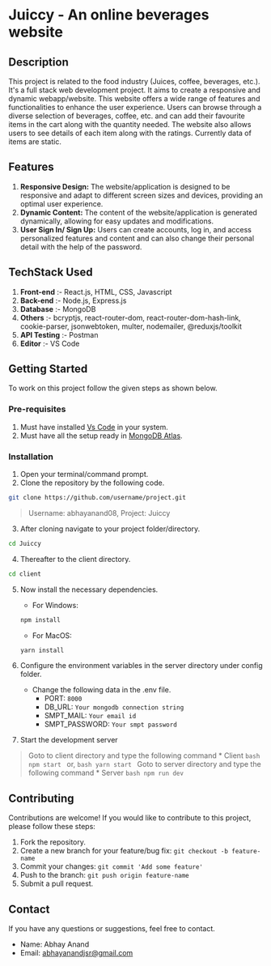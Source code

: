 # **Juiccy - An online beverages website**
## Description
This project is related to the food industry (Juices, coffee, beverages, etc.). It's a full stack web development project. It aims to create a responsive and dynamic webapp/website. This website offers a wide range of features and functionalities to enhance the user experience. Users can browse through a diverse selection of beverages, coffee, etc. and can add their favourite items in the cart along with the quantity needed. The website also allows users to see details of each item along with the ratings. Currently data of items are static.

## Features
1. **Responsive Design:** The website/application is designed to be responsive and adapt to different screen sizes and devices, providing an optimal user experience.
2. **Dynamic Content:** The content of the website/application is generated dynamically, allowing for easy updates and modifications.
3. **User Sign In/ Sign Up:** Users can create accounts, log in, and access personalized features and content and can also change their personal detail with the help of the password.

## TechStack Used
1. **Front-end** :-  React.js, HTML, CSS, Javascript
2. **Back-end** :-  Node.js, Express.js
3. **Database** :-  MongoDB
4. **Others** :-  bcryptjs, react-router-dom, react-router-dom-hash-link, cookie-parser, jsonwebtoken, multer, nodemailer, @reduxjs/toolkit
5. **API Testing** :-  Postman
6. **Editor** :-  VS Code

## Getting Started
To work on this project follow the given steps as shown below.

### Pre-requisites
1. Must have installed [Vs Code](https://code.visualstudio.com/) in your system.
2. Must have all the setup ready in [MongoDB Atlas](https://www.mongodb.com/atlas/database).

### Installation
1. Open your terminal/command prompt.
2. Clone the repository by the following code.
```bash
git clone https://github.com/username/project.git
```
> Username: abhayanand08, Project: Juiccy

3. After cloning navigate to your project folder/directory.
```bash
cd Juiccy
```

4. Thereafter to the client directory.
```bash
cd client
```

5. Now install the necessary dependencies.

   * For Windows:
   ```bash
   npm install
   ```
   * For MacOS:
   ```bash
   yarn install
   ```
   
6. Configure the environment variables in the server directory under config folder.

    * Change the following data in the .env file.
       * PORT: ``` 8000 ```
       * DB_URL: ``` Your mongodb connection string ```
       * SMPT_MAIL: ``` Your email id ```
       * SMPT_PASSWORD: ``` Your smpt password ```

7. Start the development server

> Goto to client directory and type the following command
    * Client
     ```bash
     npm start
     ```
     or,
     ```bash
     yarn start
     ```
> Goto to server directory and type the following command
    * Server
     ```bash
     npm run dev
     ```

## Contributing
Contributions are welcome! If you would like to contribute to this project, please follow these steps:
1. Fork the repository.
2. Create a new branch for your feature/bug fix: ``` git checkout -b feature-name ```
3. Commit your changes: ``` git commit 'Add some feature' ```
4. Push to the branch: ``` git push origin feature-name ```
5. Submit a pull request.

## Contact
If you have any questions or suggestions, feel free to contact.
* Name: Abhay Anand
* Email: [abhayanandjsr@gmail.com](mailto:user@example.com)
